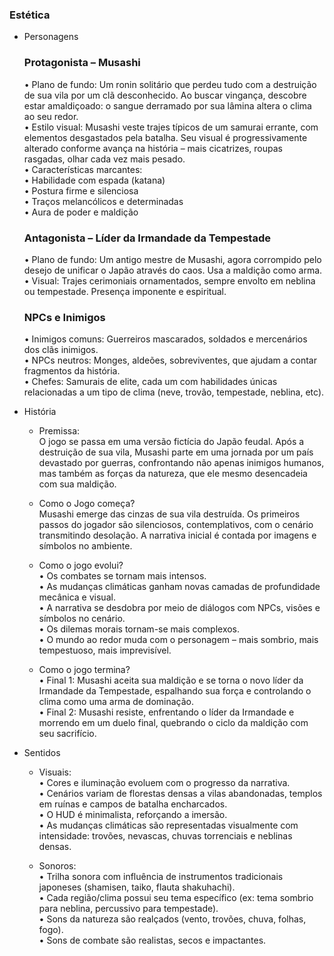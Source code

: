 ### Estética

- Personagens 
    ### Protagonista – Musashi
	•	Plano de fundo: Um ronin solitário que perdeu tudo com a destruição de sua vila por um clã desconhecido. Ao buscar vingança, descobre estar amaldiçoado: o sangue derramado por sua lâmina altera o clima ao seu redor. <br/>
	•	Estilo visual: Musashi veste trajes típicos de um samurai errante, com elementos desgastados pela batalha. Seu visual é progressivamente alterado conforme avança na história – mais cicatrizes, roupas rasgadas, olhar cada vez mais pesado. <br/>
	•	Características marcantes: <br/>
	•	Habilidade com espada (katana) <br/>
	•	Postura firme e silenciosa <br/>
	•	Traços melancólicos e determinadas <br/>
	•	Aura de poder e maldição <br/>

    ### Antagonista – Líder da Irmandade da Tempestade
	•	Plano de fundo: Um antigo mestre de Musashi, agora corrompido pelo desejo de unificar o Japão através do caos. Usa a maldição como arma. <br/>
	•	Visual: Trajes cerimoniais ornamentados, sempre envolto em neblina ou tempestade. Presença imponente e espiritual. <br/>

    ### NPCs e Inimigos
	•	Inimigos comuns: Guerreiros mascarados, soldados e mercenários dos clãs inimigos. <br/>
	•	NPCs neutros: Monges, aldeões, sobreviventes, que ajudam a contar fragmentos da história. <br/>
	•	Chefes: Samurais de elite, cada um com habilidades únicas relacionadas a um tipo de clima (neve, trovão, tempestade, neblina, etc). <br/>

- História

    - Premissa: <br/>
	O jogo se passa em uma versão fictícia do Japão feudal. Após a destruição de sua vila, Musashi parte em uma jornada por um país devastado por guerras, confrontando não apenas inimigos humanos, mas também as forças da natureza, que ele mesmo desencadeia com sua maldição.
       
    - Como o Jogo começa? <br/>
	Musashi emerge das cinzas de sua vila destruída. Os primeiros passos do jogador são silenciosos, contemplativos, com o cenário transmitindo desolação. A narrativa inicial é contada por imagens e símbolos no ambiente.

    - Como o jogo evolui? <br/>
        •	Os combates se tornam mais intensos. <br/>
	•	As mudanças climáticas ganham novas camadas de profundidade mecânica e visual. <br/>
	•	A narrativa se desdobra por meio de diálogos com NPCs, visões e símbolos no cenário. <br/>
	•	Os dilemas morais tornam-se mais complexos. <br/>
	•	O mundo ao redor muda com o personagem – mais sombrio, mais tempestuoso, mais imprevisível. <br/>

    - Como o jogo termina? <br/>
        •	Final 1: Musashi aceita sua maldição e se torna o novo líder da Irmandade da Tempestade, espalhando sua força e controlando o clima como uma arma de dominação. <br/>
	•	Final 2: Musashi resiste, enfrentando o líder da Irmandade e morrendo em um duelo final, quebrando o ciclo da maldição com seu sacrifício. <br/>

- Sentidos
    - Visuais: <br/>
	•	Cores e iluminação evoluem com o progresso da narrativa. <br/>
	•	Cenários variam de florestas densas a vilas abandonadas, templos em ruínas e campos de batalha encharcados. <br/>
	•	O HUD é minimalista, reforçando a imersão. <br/>
	•	As mudanças climáticas são representadas visualmente com intensidade: trovões, nevascas, chuvas torrenciais e neblinas densas. <br/>

    - Sonoros: <br/>
	•	Trilha sonora com influência de instrumentos tradicionais japoneses (shamisen, taiko, flauta shakuhachi). <br/>
	•	Cada região/clima possui seu tema específico (ex: tema sombrio para neblina, percussivo para tempestade). <br/>
	•	Sons da natureza são realçados (vento, trovões, chuva, folhas, fogo). <br/>
	•	Sons de combate são realistas, secos e impactantes. <br/>
